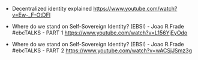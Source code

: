 - Decentralized identity explained
https://www.youtube.com/watch?v=Ew-_F-OtDFI

- Where do we stand on Self-Sovereign Identity? (EBSI) - Joao R.Frade #ebcTALKS - PART 1
https://www.youtube.com/watch?v=L156YjEyOdo

- Where do we stand on Self-Sovereign Identity? (EBSI) - Joao R.Frade #ebcTALKS - PART 2
https://www.youtube.com/watch?v=wACSjJSmz3g

